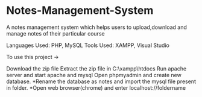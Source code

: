 # Notes-Management-System
A notes management system which helps users to upload,download and manage notes of their particular course

Languages Used: PHP, MySQL
Tools Used: XAMPP, Visual Studio

To use this project ->

Download the zip file
Extract the zip file in C:\xampp\htdocs
Run apache server and start apache and mysql
Open phpmyadmin and create new database. *Rename the database as notes and import the mysql file present in folder. *Open web browser(chrome) and enter localhost://foldername
